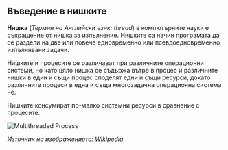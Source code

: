 ## Въведение в нишките

**Нишка** (_Термин на Английски език: thread_) в компютърните науки е съкращение от нишка за изпълнение. 
Нишките са начин програмата да се раздели на две или повече едновременно или псевдоедновременно изпълнявани задачи.

Нишките и процесите се различават при различните операционни системи, 
но като цяло нишка се съдържа вътре в процес и различните нишки в един и същи процес споделят едни и същи ресурси, 
докато различните процеси в една и съща многозадачна операционна система не.

Нишките консумират по-малко системни ресурси в сравнение с процесите.

![Multithreaded Process](https://upload.wikimedia.org/wikipedia/commons/a/a5/Multithreaded_process.svg) 

_Източник на изображението: [Wikipedia](https://commons.wikimedia.org/wiki/File:Multithreaded_process.svg)_